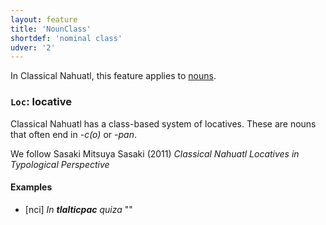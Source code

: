 ```yaml
---
layout: feature
title: 'NounClass'
shortdef: 'nominal class'
udver: '2'
---
```


In Classical Nahuatl, this feature applies to [nouns](en-pos/NOUN).

### <a name="Loc">`Loc`</a>: locative

Classical Nahuatl has a class-based system of locatives. These are nouns that often end in *-c(o)* or *-pan*.

We follow Sasaki Mitsuya Sasaki (2011) *Classical Nahuatl Locatives in Typological Perspective*

#### Examples

* [nci] _In <b>tlalticpac</b> quiza_ ""

<!-- Interlanguage links updated Po 11. listopadu 2024, 20:09:50 CET -->
